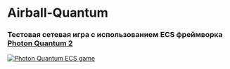 # Airball-Quantum

### Тестовая сетевая игра с использованием ECS фреймворка [Photon Quantum 2](https://www.photonengine.com/quantum)

[![Photon Quantum ECS game](https://img.youtube.com/vi/RdnWkFfr25o//0.jpg)](https://img.youtube.com/vi/RdnWkFfr25o)


